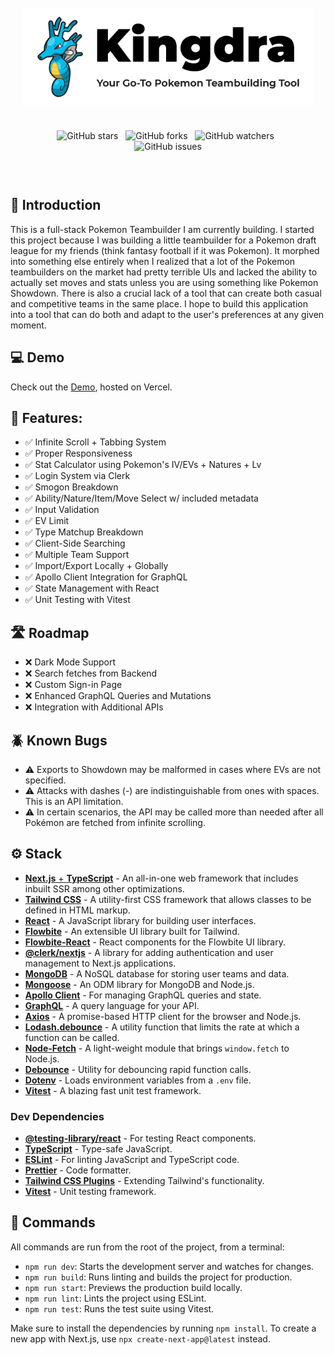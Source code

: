 <div align="center" style="padding: 20px;">

![Banner](public/banner.png)

<div style="padding: 10px;">

![GitHub stars](https://img.shields.io/github/stars/liambsulliva/pokemon-teambuilder)&nbsp;&nbsp;
![GitHub forks](https://img.shields.io/github/forks/liambsulliva/pokemon-teambuilder)&nbsp;&nbsp;
![GitHub watchers](https://img.shields.io/github/watchers/liambsulliva/pokemon-teambuilder)&nbsp;&nbsp;
![GitHub issues](https://img.shields.io/github/issues/liambsulliva/pokemon-teambuilder)

</div>

</div>

## 👋 Introduction

This is a full-stack Pokemon Teambuilder I am currently building. I started this project because I was building a little teambuilder for a Pokemon draft league for my friends (think fantasy football if it was Pokemon). It morphed into something else entirely when I realized that a lot of the Pokemon teambuilders on the market had pretty terrible UIs and lacked the ability to actually set moves and stats unless you are using something like Pokemon Showdown. There is also a crucial lack of a tool that can create both casual and competitive teams in the same place. I hope to build this application into a tool that can do both and adapt to the user's preferences at any given moment.

## 💻 Demo

Check out the [Demo](https://pokedraft.liambsullivan.com), hosted on Vercel.

## 💪 Features:

- ✅ Infinite Scroll + Tabbing System
- ✅ Proper Responsiveness
- ✅ Stat Calculator using Pokemon's IV/EVs + Natures + Lv
- ✅ Login System via Clerk
- ✅ Smogon Breakdown
- ✅ Ability/Nature/Item/Move Select w/ included metadata
- ✅ Input Validation
- ✅ EV Limit
- ✅ Type Matchup Breakdown
- ✅ Client-Side Searching
- ✅ Multiple Team Support
- ✅ Import/Export Locally + Globally
- ✅ Apollo Client Integration for GraphQL
- ✅ State Management with React
- ✅ Unit Testing with Vitest

## 🛣️ Roadmap

- ❌ Dark Mode Support
- ❌ Search fetches from Backend
- ❌ Custom Sign-in Page
- ❌ Enhanced GraphQL Queries and Mutations
- ❌ Integration with Additional APIs

## 🪲 Known Bugs

- ⚠️ Exports to Showdown may be malformed in cases where EVs are not specified.
- ⚠️ Attacks with dashes (-) are indistinguishable from ones with spaces. This is an API limitation.
- ⚠️ In certain scenarios, the API may be called more than needed after all Pokémon are fetched from infinite scrolling.

## ⚙️ Stack

- [**Next.js** + **TypeScript**](https://nextjs.org) - An all-in-one web framework that includes inbuilt SSR among other optimizations.
- [**Tailwind CSS**](https://tailwindcss.com/) - A utility-first CSS framework that allows classes to be defined in HTML markup.
- [**React**](https://react.dev) - A JavaScript library for building user interfaces.
- [**Flowbite**](https://flowbite.com/) - An extensible UI library built for Tailwind.
- [**Flowbite-React**](https://www.npmjs.com/package/flowbite-react) - React components for the Flowbite UI library.
- [**@clerk/nextjs**](https://www.npmjs.com/package/@clerk/nextjs) - A library for adding authentication and user management to Next.js applications.
- [**MongoDB**](https://www.mongodb.com/) - A NoSQL database for storing user teams and data.
- [**Mongoose**](https://mongoosejs.com/) - An ODM library for MongoDB and Node.js.
- [**Apollo Client**](https://www.apollographql.com/docs/react/) - For managing GraphQL queries and state.
- [**GraphQL**](https://graphql.org/) - A query language for your API.
- [**Axios**](https://axios-http.com/) - A promise-based HTTP client for the browser and Node.js.
- [**Lodash.debounce**](https://lodash.com/docs/4.17.15#debounce) - A utility function that limits the rate at which a function can be called.
- [**Node-Fetch**](https://www.npmjs.com/package/node-fetch) - A light-weight module that brings `window.fetch` to Node.js.
- [**Debounce**](https://lodash.com/docs/4.17.15#debounce) - Utility for debouncing rapid function calls.
- [**Dotenv**](https://www.npmjs.com/package/dotenv) - Loads environment variables from a `.env` file.
- [**Vitest**](https://vitest.dev/) - A blazing fast unit test framework.

### **Dev Dependencies**

- [**@testing-library/react**](https://testing-library.com/docs/react-testing-library/intro/) - For testing React components.
- [**TypeScript**](https://www.typescriptlang.org/) - Type-safe JavaScript.
- [**ESLint**](https://eslint.org/) - For linting JavaScript and TypeScript code.
- [**Prettier**](https://prettier.io/) - Code formatter.
- [**Tailwind CSS Plugins**](https://tailwindcss.com/docs/plugins) - Extending Tailwind's functionality.
- [**Vitest**](https://vitest.dev/) - Unit testing framework.

## 🧞 Commands

All commands are run from the root of the project, from a terminal:

- `npm run dev`: Starts the development server and watches for changes.
- `npm run build`: Runs linting and builds the project for production.
- `npm run start`: Previews the production build locally.
- `npm run lint`: Lints the project using ESLint.
- `npm run test`: Runs the test suite using Vitest.

Make sure to install the dependencies by running `npm install`. To create a new app with Next.js, use `npx create-next-app@latest` instead.
